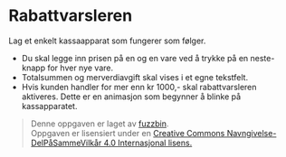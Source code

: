 Rabattvarsleren
===============

Lag et enkelt kassaapparat som fungerer som følger.

* Du skal legge inn prisen på en og en vare ved å trykke på en neste-knapp for hver nye vare.
* Totalsummen og merverdiavgift skal vises i et egne tekstfelt.
* Hvis kunden handler for mer enn kr 1000,- skal rabattvarsleren aktiveres. Dette er en animasjon som begynner å blinke på kassapparatet.

>Denne oppgaven er laget av [fuzzbin](https://github.com/fuzzbin).  
>Oppgaven er lisensiert under en
>[Creative Commons Navngivelse-DelPåSammeVilkår 4.0 Internasjonal lisens.
](http://creativecommons.org/licenses/by-sa/4.0/)